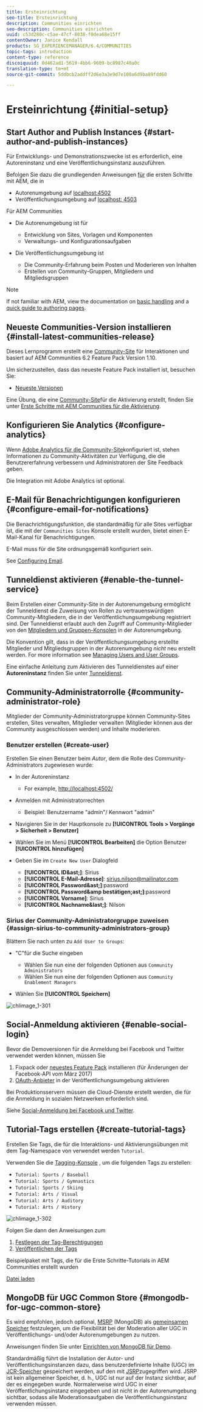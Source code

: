 ```yaml
---
title: Ersteinrichtung
seo-title: Ersteinrichtung
description: Communities einrichten
seo-description: Communities einrichten
uuid: c53d280c-c5ae-47cf-8038-f0dea68e15ff
contentOwner: Janice Kendall
products: SG_EXPERIENCEMANAGER/6.4/COMMUNITIES
topic-tags: introduction
content-type: reference
discoiquuid: 0d462ad1-5619-4bb6-9609-bc8987c40a0c
translation-type: tm+mt
source-git-commit: 5ddbcb2addff2d6e3a3e9d7e100a6d9ba89fdd60

---
```



# Ersteinrichtung {#initial-setup}

## Start Author and Publish Instances {#start-author-and-publish-instances}

Für Entwicklungs- und Demonstrationszwecke ist es erforderlich, eine Autoreninstanz und eine Veröffentlichungsinstanz auszuführen.

Befolgen Sie dazu die grundlegenden Anweisungen [für](../../help/sites-deploying/deploy.md#getting-started) die ersten Schritte mit AEM, die in

* Autorenumgebung auf [localhost:4502](http://localhost:4502/)
* Veröffentlichungsumgebung auf [localhost: 4503](http://localhost:4503/)

Für AEM Communities

* Die Autorenumgebung ist für

   * Entwicklung von Sites, Vorlagen und Komponenten
   * Verwaltungs- und Konfigurationsaufgaben

* Die Veröffentlichungsumgebung ist

   * Die Community-Erfahrung beim Posten und Moderieren von Inhalten
   * Erstellen von Community-Gruppen, Mitgliedern und Mitgliedsgruppen

>[!NOTE]
>
>If not familiar with AEM, view the documentation on [basic handling](../../help/sites-authoring/basic-handling.md) and a [quick guide to authoring pages](../../help/sites-authoring/qg-page-authoring.md).

## Neueste Communities-Version installieren {#install-latest-communities-release}

Dieses Lernprogramm erstellt eine [Community-Site](overview.md#engagement-community) für Interaktionen und basiert auf AEM Communities 6.2 Feature Pack Version 1.10.

Um sicherzustellen, dass das neueste Feature Pack installiert ist, besuchen Sie:

* [Neueste Versionen](deploy-communities.md#latest-releases)

Eine Übung, die eine [Community-Site](overview.md#enablement-community)für die Aktivierung erstellt, finden Sie unter [Erste Schritte mit AEM Communities für die Aktivierung](getting-started-enablement.md).

## Konfigurieren Sie Analytics {#configure-analytics}

Wenn [Adobe Analytics für die Community-Site](analytics.md)konfiguriert ist, stehen Informationen zu Community-Aktivitäten zur Verfügung, die die Benutzererfahrung verbessern und Administratoren der Site Feedback geben.

Die Integration mit Adobe Analytics ist optional.

## E-Mail für Benachrichtigungen konfigurieren {#configure-email-for-notifications}

Die Benachrichtigungsfunktion, die standardmäßig für alle Sites verfügbar ist, die mit der `Communities Sites` Konsole erstellt wurden, bietet einen E-Mail-Kanal für Benachrichtigungen.

E-Mail muss für die Site ordnungsgemäß konfiguriert sein.

See [Configuring Email](email.md).

## Tunneldienst aktivieren {#enable-the-tunnel-service}

Beim Erstellen einer Community-Site in der Autorenumgebung ermöglicht der Tunneldienst die Zuweisung von Rollen zu vertrauenswürdigen Community-Mitgliedern, die in der Veröffentlichungsumgebung registriert sind. Der Tunneldienst erlaubt auch den Zugriff auf Community-Mitglieder von den [Mitgliedern und Gruppen-Konsolen](members.md) in der Autorenumgebung.

Die Konvention gilt, dass in der Veröffentlichungsumgebung erstellte Mitglieder und Mitgliedsgruppen in der Autorenumgebung *nicht* neu erstellt werden. For more information see [Managing Users and User Groups](users.md).

Eine einfache Anleitung zum Aktivieren des Tunneldienstes auf einer **Autoreninstanz** finden Sie unter [Tunneldienst](deploy-communities.md#tunnel-service-on-author).

## Community-Administratorrolle {#community-administrator-role}

Mitglieder der Community-Administratorgruppe können Community-Sites erstellen, Sites verwalten, Mitglieder verwalten (Mitglieder können aus der Community ausgeschlossen werden) und Inhalte moderieren.

### Benutzer erstellen {#create-user}

Erstellen Sie einen Benutzer beim *Autor*, dem die Rolle des Community-Administrators zugewiesen wurde:

* In der Autoreninstanz

   * For example, [http://localhost:4502/](http://localhost:4503/)

* Anmelden mit Administratorrechten

   * Beispiel: Benutzername &quot;admin&quot;/ Kennwort &quot;admin&quot;

* Navigieren Sie in der Hauptkonsole zu **[!UICONTROL Tools > Vorgänge > Sicherheit > Benutzer]**
* Wählen Sie im Menü **[!UICONTROL Bearbeiten]** die Option Benutzer **[!UICONTROL hinzufügen]**

* Geben Sie im `Create New User` Dialogfeld

   * **[!UICONTROL ID&amp;ast;]**: Sirius
   * **[!UICONTROL E-Mail-Adresse]**: sirius.nilson@mailinator.com
   * **[!UICONTROL Password&amp;ast;]**:password
   * **[!UICONTROL Password&amp;amp bestätigen;ast;]**:password
   * **[!UICONTROL Vorname]**: Sirius
   * **[!UICONTROL Nachname&amp;last;]**: Nilson

### Sirius der Community-Administratorgruppe zuweisen {#assign-sirius-to-community-administrators-group}

Blättern Sie nach unten zu `Add User to Groups`:

* &quot;C&quot;für die Suche eingeben

   * Wählen Sie nun eine der folgenden Optionen aus `Community Administrators`
   * Wählen Sie nun eine der folgenden Optionen aus `Community Enablement Managers`

* Wählen Sie **[!UICONTROL Speichern]**

![chlimage_1-301](assets/chlimage_1-301.png)

## Social-Anmeldung aktivieren {#enable-social-login}

Bevor die Demoversionen für die Anmeldung bei Facebook und Twitter verwendet werden können, müssen Sie

1. Fixpack oder [neuestes Feature Pack](deploy-communities.md#latestfeaturepack) installieren (für Änderungen der Facebook-API vom März 2017)
1. [OAuth-Anbieter](social-login.md#adobe-granite-oauth-authentication-handler) in der Veröffentlichungsumgebung aktivieren

Bei Produktionsservern müssen die Cloud-Dienste erstellt werden, die für die Anmeldung in sozialen Netzwerken erforderlich sind.

Siehe [Social-Anmeldung bei Facebook und Twitter](social-login.md).

## Tutorial-Tags erstellen {#create-tutorial-tags}

Erstellen Sie Tags, die für die Interaktions- und Aktivierungsübungen mit dem Tag-Namespace von verwendet werden `Tutorial`.

Verwenden Sie die [Tagging-Konsole](../../help/sites-administering/tags.md#tagging-console) , um die folgenden Tags zu erstellen:

* `Tutorial: Sports / Baseball`
* `Tutorial: Sports / Gymnastics`
* `Tutorial: Sports / Skiing`
* `Tutorial: Arts / Visual`
* `Tutorial: Arts / Auditory`
* `Tutorial: Arts / History`

![chlimage_1-302](assets/chlimage_1-302.png)

Folgen Sie dann den Anweisungen zum

1. [Festlegen der Tag-Berechtigungen](../../help/sites-administering/tags.md#setting-tag-permissions)
1. [Veröffentlichen der Tags](../../help/sites-administering/tags.md#publishing-tags)

Beispielpaket mit Tags, die für die Erste Schritte-Tutorials in AEM Communities erstellt wurden

[Datei laden](assets/tutorial_tags-v63.zip)

## MongoDB für UGC Common Store {#mongodb-for-ugc-common-store}

Es wird empfohlen, jedoch optional, [MSRP](msrp.md) (MongoDB) als [gemeinsamen Speicher](working-with-srp.md) festzulegen, um die Flexibilität bei der Moderation aller UGC in Veröffentlichungs- und/oder Autorenumgebungen zu nutzen.

Anweisungen finden Sie unter [Einrichten von MongoDB für Demo](demo-mongo.md).

Standardmäßig führt die Installation der Autor- und Veröffentlichungsinstanzen dazu, dass benutzerdefinierte Inhalte (UGC) im [JCR-Speicher](../../help/sites-deploying/platform.md) gespeichert werden, auf den mit [JSRP](jsrp.md)zugegriffen wird. JSRP ist kein allgemeiner Speicher, d. h., UGC ist nur auf der Instanz sichtbar, auf der es eingegeben wurde. Normalerweise wird UGC in einer Veröffentlichungsinstanz eingegeben und ist nicht in der Autorenumgebung sichtbar, sodass alle Moderationsaufgaben die Veröffentlichungsinstanz verwenden müssen.